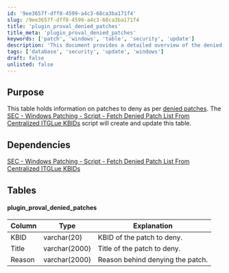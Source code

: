 ```yaml
---
id: '9ee3657f-dff8-4599-a4c3-68ca3ba171f4'
slug: /9ee3657f-dff8-4599-a4c3-68ca3ba171f4
title: 'plugin_proval_denied_patches'
title_meta: 'plugin_proval_denied_patches'
keywords: ['patch', 'windows', 'table', 'security', 'update']
description: 'This document provides a detailed overview of the denied patch table used for Windows patching, including its purpose, dependencies, and structure. It is essential for managing patches that should not be applied, ensuring system stability and security.'
tags: ['database', 'security', 'update', 'windows']
draft: false
unlisted: false
---
```


## Purpose

This table holds information on patches to deny as per [denied patches](https://proval.itglue.com/5078775/assets/236189-denied-patches/records). The [SEC - Windows Patching - Script - Fetch Denied Patch List From Centralized ITGLue KBIDs](/docs/f8e944d6-28ce-4be8-bf38-6907221544a7) script will create and update this table.

## Dependencies

[SEC - Windows Patching - Script - Fetch Denied Patch List From Centralized ITGLue KBIDs](/docs/f8e944d6-28ce-4be8-bf38-6907221544a7)

## Tables

#### plugin_proval_denied_patches

| Column | Type        | Explanation                           |
|--------|-------------|---------------------------------------|
| KBID   | varchar(20) | KBID of the patch to deny.           |
| Title  | varchar(2000) | Title of the patch to deny.        |
| Reason | varchar(2000) | Reason behind denying the patch.    |


